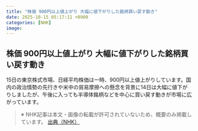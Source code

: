 ```yaml
---
title: "株価 900円以上値上がり 大幅に値下がりした銘柄買い戻す動き"
date: 2025-10-15 05:17:11 +0900
categories: [NHK]
image: 
---
```

## 株価 900円以上値上がり 大幅に値下がりした銘柄買い戻す動き

15日の東京株式市場、日経平均株価は一時、900円以上値上がりしています。国内の政治情勢の先行きや米中の貿易摩擦への懸念を背景に14日は大幅に値下がりしましたが、午後に入っても半導体銘柄などを中心に買い戻す動きが市場に広がっています。

> ※ NHK記事は本文・画像の転載が許可されていないため、概要のみ掲載しています。
[出典（NHK）](http://www3.nhk.or.jp/news/html/20251015/k10014949781000.html)
